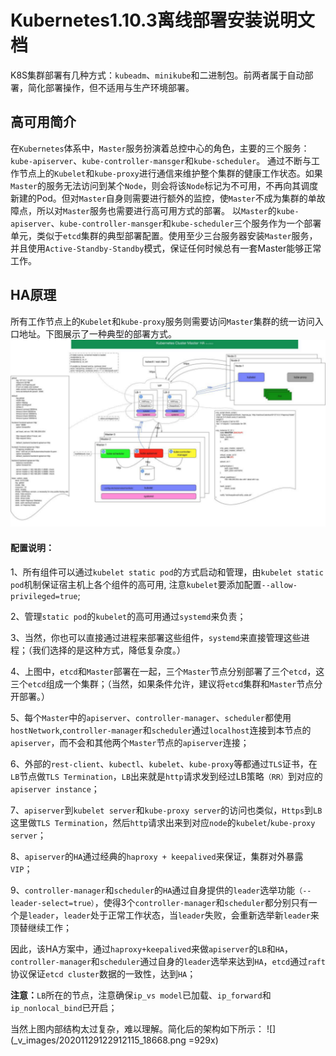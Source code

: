 # Kubernetes1.10.3离线部署安装说明文档

 K8S集群部署有几种方式：`kubeadm`、`minikube`和二进制包。前两者属于自动部署，简化部署操作，但不适用与生产环境部署。
## 高可用简介
   在`Kubernetes`体系中，`Master`服务扮演着总控中心的角色，主要的三个服务：
`kube-apiserver`、`kube-controller-mansger`和`kube-scheduler`。
    通过不断与工作节点上的`Kubelet`和`kube-proxy`进行通信来维护整个集群的健康工作状态。如果`Master`的服务无法访问到某个`Node`，则会将该`Node`标记为不可用，不再向其调度新建的Pod。但对`Master`自身则需要进行额外的监控，使`Master`不成为集群的单故障点，所以对`Master`服务也需要进行高可用方式的部署。
以`Master`的`kube-apiserver`、`kube-controller-mansger`和`kube-scheduler`三个服务作为一个部署单元，类似于`etcd`集群的典型部署配置。使用至少三台服务器安装`Master`服务，并且使用`Active-Standby-Standby`模式，保证任何时候总有一套Master能够正常工作。
## HA原理
所有工作节点上的`Kubelet`和`kube-proxy`服务则需要访问`Master`集群的统一访问入口地址。下图展示了一种典型的部署方式。
![](_v_images/20201129123002951_4141.png)

#### 配置说明：
1、所有组件可以通过`kubelet static pod`的方式启动和管理，由`kubelet static pod`机制保证宿主机上各个组件的高可用, 注意`kubelet`要添加配置`--allow-privileged=true`;


2、管理`static pod`的`kubelet`的高可用通过`systemd`来负责；


3、当然，你也可以直接通过进程来部署这些组件，`systemd`来直接管理这些进程；（我们选择的是这种方式，降低复杂度。）


4、上图中，`etcd`和`Master`部署在一起，三个`Master`节点分别部署了三个`etcd`，这三个`etcd`组成一个集群；（当然，如果条件允许，建议将`etcd`集群和`Master`节点分开部署。）


5、每个`Master`中的`apiserver`、`controller-manager`、`scheduler`都使用`hostNetwork`,`controller-manager`和`scheduler`通过`localhost`连接到本节点的`apiserver`，而不会和其他两个`Master`节点的`apiserver`连接；


6、外部的`rest-client`、`kubectl`、`kubelet`、`kube-proxy`等都通过`TLS`证书，在`LB`节点做`TLS Termination`，`LB`出来就是`http`请求发到经过LB策略`（RR）`到对应的`apiserver instance`；


7、`apiserver`到`kubelet server`和`kube-proxy server`的访问也类似，`Https`到`LB`这里做`TLS Termination`，然后`http`请求出来到对应`node`的`kubelet`/`kube-proxy server`；


8、`apiserver`的`HA`通过经典的`haproxy + keepalived`来保证，集群对外暴露`VIP`；


9、`controller-manager`和`scheduler`的`HA`通过自身提供的`leader`选举功能`（--leader-select=true）`，使得3个`controller-manager`和`scheduler`都分别只有一个是`leader`，`leader`处于正常工作状态，当`leader`失败，会重新选举新`leader`来顶替继续工作；


因此，该HA方案中，通过`haproxy+keepalived`来做`apiserver`的`LB`和`HA`，`controller-manager`和`scheduler`通过自身的`leader`选举来达到`HA`，`etcd`通过`raft`协议保证`etcd cluster`数据的一致性，达到`HA`；


**注意：**`LB`所在的节点，注意确保`ip_vs model`已加载、`ip_forward`和`ip_nonlocal_bind`已开启；


当然上图内部结构太过复杂，难以理解。简化后的架构如下所示：
![](_v_images/20201129122912115_18668.png =929x)